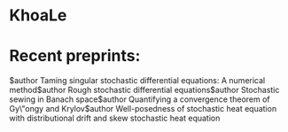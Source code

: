 # KhoaLe


# Recent preprints:
<!-- PREPRINT-LIST:START -->$author Taming singular stochastic differential equations: A numerical method$author Rough stochastic differential equations$author Stochastic sewing in Banach space$author Quantifying a convergence theorem of Gy\&quot;ongy and Krylov$author Well-posedness of stochastic heat equation with distributional drift and skew stochastic heat equation<!-- PREPRINT-LIST:END -->